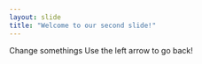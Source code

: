 ```yaml
---
layout: slide
title: "Welcome to our second slide!"
---
```

Change somethings
Use the left arrow to go back!

